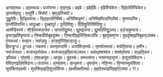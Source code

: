 

  
अ॒भ्य॑व॒स्थाः। अ॒व॒स्थाःप्र। प्रजा॑यन्त। ज॒य॒न्त॒प्र। प्रव॒व्रेः। व॒व्रेर्व॒व्रिः। व॒व्रिश्चि॑केत। चि॒के॒तेति॑चिकेत॥ उ॒पस्थे॑मा॒तुः। मा॒तुर्वि। विच॑ष्टे। च॒ष्ट॒इति॑चष्टे॥  
जु॒हु॒रेवि। वि॒चि॒तय॑न्तः। चि॒त॒य॒न्तोनि॑मिषं। अनि॑मिषन्नृ॒म्णं। अनि॑मिष॒मित्यनि॑ऽमिषं। नृ॒म्णम्पा॑न्ति। पा॒न्तीति॑पान्ति॥ आदृ॒ळ्हां। दृ॒ळ्हापुरं॑। पुरं॑विविशुः। वि॒वि॒शु॒रिति॑विविशुः॥  
आश्वै॑त्रे॒यस्य॑। श्वै॒त्रे॒यस्य॑ज॒न्तवः॑। ज॒न्तवो॑द्यु॒मत्। द्यु॒मद्व॑र्धन्त। द्यु॒मदिति॑द्यु॒ऽमत्। व॒र्ध॒न्त॒कृ॒ष्टयः॑। कृ॒ष्टय॒इति॑कृ॒ष्टयः॑॥ नि॒ष्कग्री॑वोबृ॒हदु॑क्थः। नि॒ष्कग्री॑व॒इति॑नि॒ष्कऽग्री॑वः। बृ॒हदु॑क्तए॒ना। बृ॒हदु॑क्थ॒इति॑बृ॒हत्ऽउ॑क्थः। ए॒नामध्वा॑। मध्वा॒न। नवा॑ज॒युः। वा॒ज॒युरिति॑वा॒ज॒ऽयुः॥  
प्रि॒यन्दु॒ग्धं। दु॒ग्धन्न। नकाम्यं॑। काम्य॒मजा॑मि। अजा॑मिजा॒म्योः। जा॒म्योस्सचा॑। सचेति॒सचा॑॥ ध॒र्मोन। नवाज॑जठरः। वाज॑जठ॒रोद॑ब्धः। वाज॑जठर॒इति॒वाज॑ऽजठरः। अद॑ब्ध॒श्शश्व॑तः। शश्व॑तो॒दभः॑। दभ॒इति॒दभः॑।  
क्री॒ळन्नः॑। नो॒र॒श्मे॒। र॒श्म॒आभु॑वः। आभु॑वः। भु॒व॒स्सं। सम्भस्म॑ना। भस्म॑नावा॒युना॑। वा॒युना॒वेवि॑दानः। वेवि॑दान॒इति॒वेवि॑दानः॥ ताअ॑स्य। अ॒स्य॒सन्। स॒न्धृ॒षजः॑। धृ॒षजो॒न। नति॒ग्माः। ति॒ग्मास्सुसं॑शिताः। सुसं॑शिताव॒क्ष्योः॑। सुसं॑शिता॒इति॒सुऽसं॑शिताः। व॒क्ष्यो॑वक्षणॆ॒स्थाः। व॒क्ष॒णॆ॒स्थाइति॑व॒क्ष॒णॆ॒ऽस्थाः॥ 11॥  
